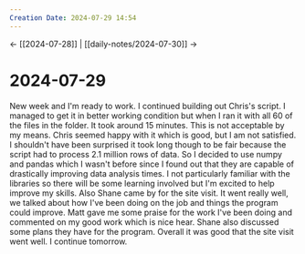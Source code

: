 ```yaml
---
Creation Date: 2024-07-29 14:54
---
```


<- [[2024-07-28]] | [[daily-notes/2024-07-30]]  ->

# 2024-07-29
New week and I'm ready to work. I continued building out Chris's script. I
managed to get it in better working condition but when I ran it with all 60 of
the files in the folder. It took around 15 minutes. This is not acceptable by my
means. Chris seemed happy with it which is good, but I am not satisfied. I
shouldn't have been surprised it took long though to be fair because the script
had to process 2.1 million rows of data. So I decided to use numpy and pandas
which I wasn't before since I found out that they are capable of drastically
improving data analysis times. I not particularly familiar with the libraries so
there will be some learning involved but I'm excited to help improve my skills.
Also Shane came by for the site visit. It went really well, we talked about how
I've been doing on the job and things the program could improve. Matt gave me
some praise for the work I've been doing and commented on my good work which is
nice hear. Shane also discussed some plans they have for the program.
Overall it was good that the site visit went well. I continue tomorrow.